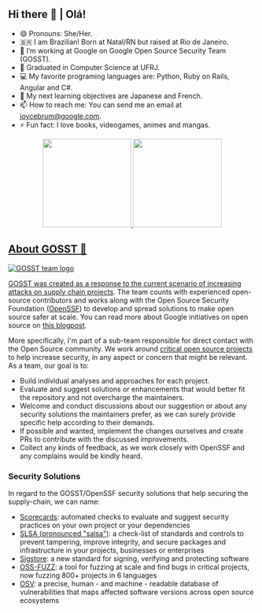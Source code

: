 ## Hi there 👋  | Olá!
- 😄 Pronouns: She/Her.
- 🇧🇷 I am Brazilian! Born at Natal/RN but raised at Rio de Janeiro.
- 🔭 I’m working at Google on Google Open Source Security Team (GOSST).
- 🏫 Graduated in Computer Science at UFRJ.
- 💻 My favorite programing languages are: Python, Ruby on Rails, Angular and C#.
- 🌱 My next learning objectives are Japanese and French.
- 📫 How to reach me: You can send me an email at joycebrum@google.com.
- ⚡ Fun fact: I love books, videogames, animes and mangas.

<div align="center">
   <a href="https://github.com/topd97">
  <img height="180em" src="https://github-readme-stats.vercel.app/api?username=joycebrum&show_icons=true&theme=blue-green&include_all_commits=true&count_private=true"/>
  <img height="180em" src="https://github-readme-stats.vercel.app/api/top-langs/?username=joycebrum&layout=compact&langs_count=7&theme=blue-green&count_private=true"/>
</div>
   
## About GOSST :ghost:
   
![GOSST team logo](https://pbs.twimg.com/media/FRSTBmlUUAAXvry.jpg)
   
GOSST was created as a response to the current scenario of [increasing attacks on supply chain projects][supply-chain-attacks]. The team counts with experienced open-source contributors and works along with the Open Source Security Foundation ([OpenSSF][ossf]) to develop and spread solutions to make open source safer at scale. You can read more about Google initiatives on open source on [this blogpost][open-source-on-google].

More specifically, I'm part of a sub-team responsible for direct contact with the Open Source community. We work around [critical open source projects][critical-projects] to help increase security, in any aspect or concern that might be relevant. As a team, our goal is to:

* Build individual analyses and approaches for each project.
* Evaluate and suggest solutions or enhancements that would better fit the repository and not overcharge the maintainers.
* Welcome and conduct discussions about our suggestion or about any security solutions the maintainers prefer, as we can surely provide specific help according to their demands.
* If possible and wanted, implement the changes ourselves and create PRs to contribute with the discussed improvements.
* Collect any kinds of feedback, as we work closely with OpenSSF and any complains would be kindly heard.

### Security Solutions

In regard to the GOSST/OpenSSF security solutions that help securing the supply-chain, we can name:

* [Scorecards][scorecards]: automated checks to evaluate and suggest security practices on your own project or your dependencies
* [SLSA (pronounced "salsa")][slsa]: a check-list of standards and controls to prevent tampering, improve integrity, and secure packages and infrastructure in your projects, businesses or enterprises
* [Sigstore][sigstore]: a new standard for signing, verifying and protecting software
* [OSS-FUZZ][oss-fuzz]: a tool for fuzzing at scale and find bugs in critical projects, now fuzzing 800+ projects in 6 languages
* [OSV][osv]: a precise, human - and machine - readable database of vulnerabilities that maps affected software versions across open source ecosystems


[supply-chain-attacks]: https://www.sonatype.com/resources/state-of-the-software-supply-chain-2021 "Source with research on software supply chain security"
[ossf]: https://openssf.org/ "OpenSSF website"
[open-source-on-google]: https://opensource.googleblog.com/2021/08/metrics-spikes-and-uncertainty-open-source-contribution-during-a-global-pandemic.html "Blogpost about open source contributions by Google"
[critical-projects]: https://github.com/ossf/wg-securing-critical-projects "Description of set of critical Open Source Projects, by OpenSSF"
[scorecards]: https://securityscorecards.dev/ "Scorecards website"
[slsa]: https://slsa.dev/ "SLSA website"
[sigstore]: https://www.sigstore.dev/ "Sigstore website"
[oss-fuzz]: https://github.com/google/oss-fuzz "OSS-FUZZ website"
[OSV]: https://osv.dev/ "OSV website"
